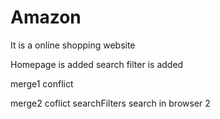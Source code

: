 # Amazon
It is a online shopping website

Homepage is added
search filter is added

merge1 conflict

merge2 coflict
searchFilters
 search in browser 2

